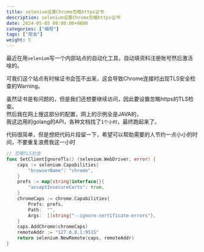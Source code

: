 ```yaml
---
title: selenium设置Chrome忽略https证书
description: selenium设置Chrome忽略https证书
date: 2024-05-05 08:00:00+0800
categories: ["编程"]
tags: ["爬虫"]
weight: 5
---
```


最近在用`selenium`写一个内部站点的自动化工具，自动填资料注册账号然后激活啥的。

可我们这个站点有时候证书会签不出来，这会导致Chrome连接时出现TLS安全检查的Warning。

虽然证书是有问题的，但是我们还想要继续访问，因此要设置忽略https的TLS检查。  
然后我在网上搜这部分的配置，网上的示例全是JAVA的，  
我这边用的golang的API，各种文档找了`1个小时`，最终跑起来了。

代码很简单，但是想把代码片段留一下，希望可以帮助需要的人节约一点小小的时间，不要重复浪费我这一小时

```go
// 忽略TLS检查
func SetClientIgnoreTls() (selenium.WebDriver, error) {
    caps := selenium.Capabilities{
        "browserName": "chrome",
    }
    prefs := map[string]interface{}{
        "acceptInsecureCerts": true,
    }
    chromeCaps := chrome.Capabilities{
        Prefs: prefs,
        Path:  "",
        Args:  []string{"--ignore-certificate-errors"},
    }
    caps.AddChrome(chromeCaps)
    remoteAddr := "127.0.0.1:9515"
    return selenium.NewRemote(caps, remoteAddr)
}

```